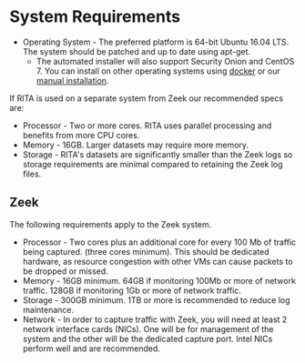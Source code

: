 # System Requirements

* Operating System - The preferred platform is 64-bit Ubuntu 16.04 LTS. The system should be patched and up to date using apt-get.
  * The automated installer will also support Security Onion and CentOS 7. You can install on other operating systems using [docker](Docker%20Usage.md) or our [manual installation](Manual%20Installation.md).

If RITA is used on a separate system from Zeek our recommended specs are:
* Processor - Two or more cores. RITA uses parallel processing and benefits from more CPU cores.
* Memory - 16GB. Larger datasets may require more memory.
* Storage - RITA's datasets are significantly smaller than the Zeek logs so storage requirements are minimal compared to retaining the Zeek log files.


## Zeek
The following requirements apply to the Zeek system.

* Processor - Two cores plus an additional core for every 100 Mb of traffic being captured. (three cores minimum). This should be dedicated hardware, as resource congestion with other VMs can cause packets to be dropped or missed.
* Memory - 16GB minimum. 64GB if monitoring 100Mb or more of network traffic. 128GB if monitoring 1Gb or more of network traffic.
* Storage - 300GB minimum. 1TB or more is recommended to reduce log maintenance.
* Network - In order to capture traffic with Zeek, you will need at least 2 network interface cards (NICs). One will be for management of the system and the other will be the dedicated capture port. Intel NICs perform well and are recommended.
